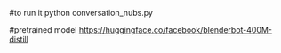 #to run it
python conversation_nubs.py

#pretrained model
https://huggingface.co/facebook/blenderbot-400M-distill